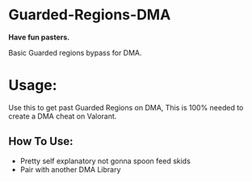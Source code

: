 # Guarded-Regions-DMA

**Have fun pasters.**

Basic Guarded regions bypass for DMA.

# Usage:
Use this to get past Guarded Regions on DMA, This is 100% needed to create a DMA cheat on Valorant.

## How To Use:

- Pretty self explanatory not gonna spoon feed skids  
- Pair with another DMA Library








